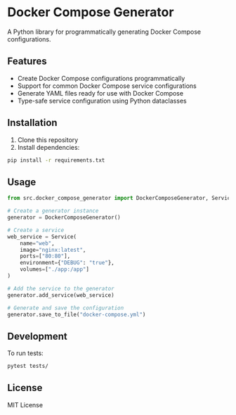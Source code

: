 # Docker Compose Generator

A Python library for programmatically generating Docker Compose configurations.

## Features

- Create Docker Compose configurations programmatically
- Support for common Docker Compose service configurations
- Generate YAML files ready for use with Docker Compose
- Type-safe service configuration using Python dataclasses

## Installation

1. Clone this repository
2. Install dependencies:
```bash
pip install -r requirements.txt
```

## Usage

```python
from src.docker_compose_generator import DockerComposeGenerator, Service

# Create a generator instance
generator = DockerComposeGenerator()

# Create a service
web_service = Service(
    name="web",
    image="nginx:latest",
    ports=["80:80"],
    environment={"DEBUG": "true"},
    volumes=["./app:/app"]
)

# Add the service to the generator
generator.add_service(web_service)

# Generate and save the configuration
generator.save_to_file("docker-compose.yml")
```

## Development

To run tests:
```bash
pytest tests/
```

## License

MIT License 